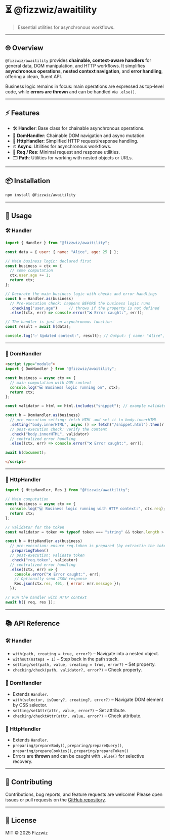 # ⏳ @fizzwiz/awaitility

> Essential utilities for asynchronous workflows.

---

## 🌐 Overview

`@fizzwiz/awaitility` provides **chainable, context-aware handlers** for general data, DOM manipulation, and HTTP workflows.
It simplifies **asynchronous operations**, **nested context navigation**, and **error handling**, offering a clean, fluent API.

Business logic remains in focus: main operations are expressed as top-level code, while **errors are thrown** and can be handled via `.else()`.

---

## ⚡ Features

* 🛠 **Handler**: Base class for chainable asynchronous operations.
* 🌳 **DomHandler**: Chainable DOM navigation and async mutation.
* 📡 **HttpHandler**: Simplified HTTP request/response handling.
* ⏱ **Async**: Utilities for asynchronous workflows.
* 📨 **Req / Res**: Minimal request and response utilities.
* 🗂 **Path**: Utilities for working with nested objects or URLs.

---

## 📦 Installation

```bash
npm install @fizzwiz/awaitility
```

---

## 🚀 Usage

### 🛠 Handler

```js
import { Handler } from "@fizzwiz/awaitility";

const data = { user: { name: "Alice", age: 25 } };

// Main business logic: declared first
const business = ctx => {
  // some computation
  ctx.user.age += 1;
  return ctx;
};

// Decorate the main business logic with checks and error handlings
const h = Handler.as(business)
  // Pre-execution check: happens BEFORE the business logic runs
  .checking("user.age")     // throws if the property is not defined
  .else((ctx, err) => console.error("❌ Error caught:", err));

// The handler is just an asynchronous function
const result = await h(data);

console.log("✅ Updated context:", result); // Output: { name: "Alice", age: 26 }

```

---

### 🌳 DomHandler

```html
<script type="module">
import { DomHandler } from "@fizzwiz/awaitility";

const business = async ctx => {
  // main computation with DOM context
  console.log("💻 Business logic running on", ctx);
  return ctx;
};

const validator = html => html.includes("snippet"); // example validator

const h = DomHandler.as(business)
  // pre-execution setting: fetch HTML and set it to body.innerHTML
  .setting("body.innerHTML", async () => fetch("/snippet.html").then(r => r.text()))
  // post-execution check: verify the content
  .check("body.innerHTML", validator)
  // centralized error handling
  .else((ctx, err) => console.error("❌ Error caught:", err));

await h(document);

</script>
```

---

### 📡 HttpHandler

```js
import { HttpHandler, Res } from "@fizzwiz/awaitility";

// Main computation
const business = async ctx => {
  console.log("💻 Business logic running with HTTP context:", ctx.req);
  return ctx;
};

// Validator for the token
const validator = token => typeof token === "string" && token.length > 0;

const h = HttpHandler.as(business)
  // pre-execution: ensure req.token is prepared (by extractin the token from the cookies, for example)
  .preparingToken()
  // post-execution: validate token
  .check("req.token", validator)
  // centralized error handling
  .else((ctx, err) => {
    console.error("❌ Error caught:", err);
    // Optionally send JSON response
    Res.json(ctx.res, 401, { error: err.message });
  });

// Run the handler with HTTP context
await h({ req, res });

```

---

## 📚 API Reference

### 🛠 Handler

* `with(path, creating = true, error?)` – Navigate into a nested object.
* `without(nsteps = 1)` – Step back in the path stack.
* `setting/set(path, value, creating = true, error?)` – Set property.
* `checking/check(path, validator?, error?)` – Check property.

### 🌳 DomHandler

* Extends `Handler`.
* `with(selector, isQuery?, creating?, error?)` – Navigate DOM element by CSS selector.
* `setting/setAttr(attr, value, error?)` – Set attribute.
* `checking/checktAttr(attr, value, error?)` – Check attribute.

### 📡 HttpHandler

* Extends `Handler`.
* `preparing/prepareBody()`, `preparing/prepareQuery()`, `preparing/prepareCookies()`, `preparing/prepareToken()`
* Errors are **thrown** and can be caught with `.else()` for selective recovery.

---

## 🤝 Contributing

Contributions, bug reports, and feature requests are welcome!
Please open issues or pull requests on the [GitHub repository](https://github.com/fizzwiz/awaitility).

---

## 📝 License

MIT © 2025 Fizzwiz
